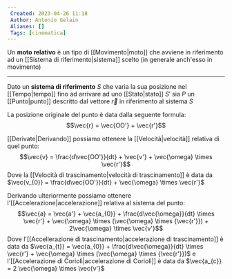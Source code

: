 ```yaml
---
 Created: 2023-04-26 11:18
 Author: Antonio Gelain
 Aliases: []
 Tags: [cinematica]
---
```


Un **moto relativo** è un tipo di [[Movimento|moto]] che avviene in riferimento ad un [[Sistema di riferimento|sistema]] scelto (in generale anch'esso in movimento) 

---

Dato un **sistema di riferimento** $S$ che varia la sua posizione nel [[Tempo|tempo]] fino ad arrivare ad uno [[Stato|stato]] $S'$ sia $P$ un [[Punto|punto]] descritto dal vettore $\vec{r}$ in riferimento al sistema $S$

La posizione originale del punto è data dalla seguente formula:
$$\vec{r} = \vec{OO'} + \vec{r'}$$

[[Derivate|Derivando]] possiamo ottenere la [[Velocità|velocità]] relativa di quel punto:
$$\vec{v} = \frac{d\vec{OO'}}{dt} + \vec{v'} + \vec{\omega} \times \vec{r'}$$
Dove la [[Velocità di trascinamento|velocità di trascinamento]] è data da $\vec{v_{0}} = \frac{d\vec{OO'}}{dt} + \vec{\omega} \times \vec{r'}$

Derivando ulteriormente possiamo ottenere l'[[Accelerazione|accelerazione]] relativa al sistema del punto:
$$\vec{a} = \vec{a'} + \vec{a_{0}} + \frac{d\vec{\omega}}{dt} \times \vec{r'} + \vec{\omega} \times (\vec{\omega} \times {\vec{r'}}) + 2\vec{\omega} \times \vec{v'}$$
Dove l'[[Accellerazione di trascinamento|accelerazione di trascinamento]] è data da $\vec{a_{t}} = \vec{a_{0}} + \frac{d\vec{\omega}}{dt} \times \vec{r'} + \vec{\omega} \times (\vec{\omega} \times {\vec{r'}})$
e l'[[Accelerazione di Coriolì|accelerazione di Coriolì]] è data da $\vec{a_{c}} = 2 \vec{\omega} \times \vec{v'}$